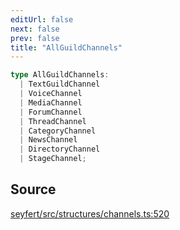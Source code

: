 ```yaml
---
editUrl: false
next: false
prev: false
title: "AllGuildChannels"
---
```


```ts
type AllGuildChannels: 
  | TextGuildChannel
  | VoiceChannel
  | MediaChannel
  | ForumChannel
  | ThreadChannel
  | CategoryChannel
  | NewsChannel
  | DirectoryChannel
  | StageChannel;
```

## Source

[seyfert/src/structures/channels.ts:520](https://github.com/potoland/potocuit/blob/c4fb0c1/src/structures/channels.ts#L520)
